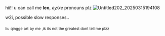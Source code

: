 hii!! u can call me **leo**, *ey/xe* pronouns plz
![Untitled202_20250315194108](https://github.com/user-attachments/assets/72805779-28df-4e6c-8bb2-469fc6c5a2bd)

w2i, possible slow responses..

<sub>liu</sub> <sub>qingge</sub> <sub>art</sub> <sub>by</sub> <sub>me</sub> <sub>,ik its not the greatest dont tell me plzz</sub>
